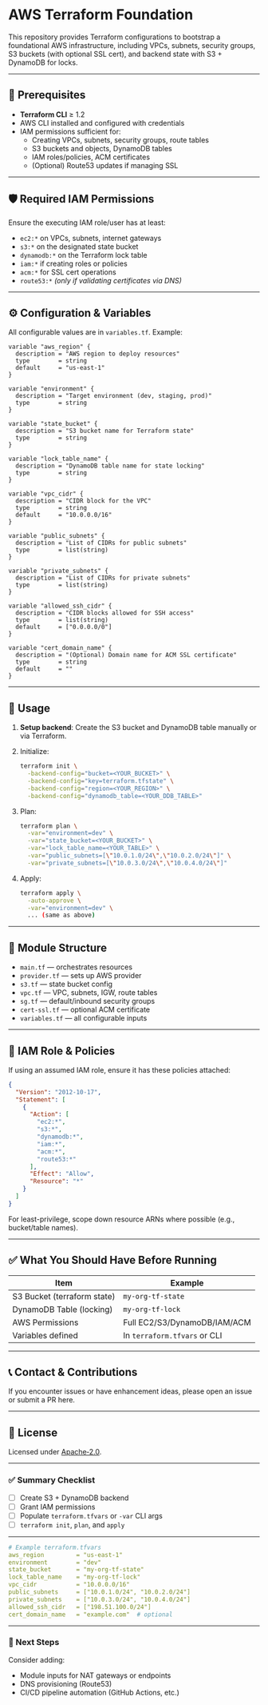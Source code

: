 # AWS Terraform Foundation

This repository provides Terraform configurations to bootstrap a foundational AWS infrastructure, including VPCs, subnets, security groups, S3 buckets (with optional SSL cert), and backend state with S3 + DynamoDB for locks.

---

## 🔧 Prerequisites

- **Terraform CLI** ≥ 1.2  
- AWS CLI installed and configured with credentials  
- IAM permissions sufficient for:
  - Creating VPCs, subnets, security groups, route tables
  - S3 buckets and objects, DynamoDB tables
  - IAM roles/policies, ACM certificates
  - (Optional) Route53 updates if managing SSL

---

## 🛡️ Required IAM Permissions

Ensure the executing IAM role/user has at least:

- `ec2:*` on VPCs, subnets, internet gateways
- `s3:*` on the designated state bucket
- `dynamodb:*` on the Terraform lock table
- `iam:*` if creating roles or policies
- `acm:*` for SSL cert operations
- `route53:*` *(only if validating certificates via DNS)*

---

## ⚙️ Configuration & Variables

All configurable values are in `variables.tf`. Example:

```hcl
variable "aws_region" {
  description = "AWS region to deploy resources"
  type        = string
  default     = "us-east-1"
}

variable "environment" {
  description = "Target environment (dev, staging, prod)"
  type        = string
}

variable "state_bucket" {
  description = "S3 bucket name for Terraform state"
  type        = string
}

variable "lock_table_name" {
  description = "DynamoDB table name for state locking"
  type        = string
}

variable "vpc_cidr" {
  description = "CIDR block for the VPC"
  type        = string
  default     = "10.0.0.0/16"
}

variable "public_subnets" {
  description = "List of CIDRs for public subnets"
  type        = list(string)
}

variable "private_subnets" {
  description = "List of CIDRs for private subnets"
  type        = list(string)
}

variable "allowed_ssh_cidr" {
  description = "CIDR blocks allowed for SSH access"
  type        = list(string)
  default     = ["0.0.0.0/0"]
}

variable "cert_domain_name" {
  description = "(Optional) Domain name for ACM SSL certificate"
  type        = string
  default     = ""
}
````

---

## 🚀 Usage

1. **Setup backend**: Create the S3 bucket and DynamoDB table manually or via Terraform.
2. Initialize:

   ```bash
   terraform init \
     -backend-config="bucket=<YOUR_BUCKET>" \
     -backend-config="key=terraform.tfstate" \
     -backend-config="region=<YOUR_REGION>" \
     -backend-config="dynamodb_table=<YOUR_DDB_TABLE>"
   ```
3. Plan:

   ```bash
   terraform plan \
     -var="environment=dev" \
     -var="state_bucket=<YOUR_BUCKET>" \
     -var="lock_table_name=<YOUR_TABLE>" \
     -var="public_subnets=[\"10.0.1.0/24\",\"10.0.2.0/24\"]" \
     -var="private_subnets=[\"10.0.3.0/24\",\"10.0.4.0/24\"]"
   ```
4. Apply:

   ```bash
   terraform apply \
     -auto-approve \
     -var="environment=dev" \
     ... (same as above)
   ```

---

## 📁 Module Structure

* `main.tf` — orchestrates resources
* `provider.tf` — sets up AWS provider
* `s3.tf` — state bucket config
* `vpc.tf` — VPC, subnets, IGW, route tables
* `sg.tf` — default/inbound security groups
* `cert-ssl.tf` — optional ACM certificate
* `variables.tf` — all configurable inputs

---

## 🔐 IAM Role & Policies

If using an assumed IAM role, ensure it has these policies attached:

```json
{
  "Version": "2012-10-17",
  "Statement": [
    {
      "Action": [
        "ec2:*",
        "s3:*",
        "dynamodb:*",
        "iam:*",
        "acm:*",
        "route53:*"
      ],
      "Effect": "Allow",
      "Resource": "*"
    }
  ]
}
```

For least-privilege, scope down resource ARNs where possible (e.g., bucket/table names).

---

## ✅ What You Should Have Before Running

| Item                        | Example                      |
| --------------------------- | ---------------------------- |
| S3 Bucket (terraform state) | `my-org-tf-state`            |
| DynamoDB Table (locking)    | `my-org-tf-lock`             |
| AWS Permissions             | Full EC2/S3/DynamoDB/IAM/ACM |
| Variables defined           | In `terraform.tfvars` or CLI |

---

## 📞 Contact & Contributions

If you encounter issues or have enhancement ideas, please open an issue or submit a PR here.

---

## 📄 License

Licensed under [Apache‑2.0](LICENSE).

---

### ✅ Summary Checklist

* [ ] Create S3 + DynamoDB backend
* [ ] Grant IAM permissions
* [ ] Populate `terraform.tfvars` or `-var` CLI args
* [ ] `terraform init`, `plan`, and `apply`

---

```yaml
# Example terraform.tfvars
aws_region         = "us-east-1"
environment        = "dev"
state_bucket       = "my-org-tf-state"
lock_table_name    = "my-org-tf-lock"
vpc_cidr           = "10.0.0.0/16"
public_subnets     = ["10.0.1.0/24", "10.0.2.0/24"]
private_subnets    = ["10.0.3.0/24", "10.0.4.0/24"]
allowed_ssh_cidr   = ["198.51.100.0/24"]
cert_domain_name   = "example.com"  # optional
```

---

### 🧩 Next Steps

Consider adding:

* Module inputs for NAT gateways or endpoints
* DNS provisioning (Route53)
* CI/CD pipeline automation (GitHub Actions, etc.)
